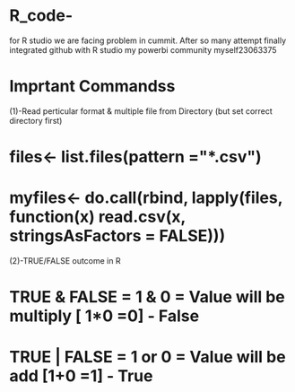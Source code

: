 # R_code-
for R studio 
we are facing problem in cummit.
After so many attempt finally integrated github with R studio 
my powerbi community myself23063375

# Imprtant Commandss

(1)-Read perticular format & multiple file from Directory (but set correct directory first)

# files<- list.files(pattern ="*.csv")

# myfiles<- do.call(rbind, lapply(files, function(x) read.csv(x, stringsAsFactors =                                                                 FALSE)))
(2)-TRUE/FALSE outcome in R

# TRUE & FALSE =  1 & 0 = Value will be multiply [ 1*0 =0] - False 
# TRUE | FALSE =  1 or 0 = Value will be add     [1+0  =1] - True 